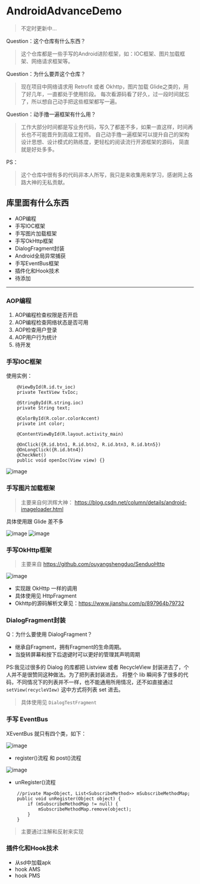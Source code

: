 # AndroidAdvanceDemo

> 不定时更新中...

Question：这个仓库有什么东西？
> 这个仓库都是一些手写的Android进阶框架，如：IOC框架、图片加载框架、网络请求框架等。

Question：为什么要弄这个仓库？
> 现在项目中网络请求用 Retrofit 或者 Okhttp，图片加载 Glide之类的，用了好几年，一直都处于使用阶段。
每次看源码看了好久，过一段时间就忘了，所以想自己动手把这些框架都写一遍。

Question：动手撸一遍框架有什么用？
> 工作大部分时间都是写业务代码，写久了都差不多，如果一直这样，时间再长也不可能晋升到高级工程师。
自己动手撸一遍框架可以提升自己的架构设计思想、设计模式的熟练度，更轻松的阅读流行开源框架的源码，
简直就是好处多多。


PS：
> 这个仓库中很有多的代码非本人所写，我只是来收集用来学习，感谢网上各路大神的无私贡献。

## 库里面有什么东西
- AOP编程
- 手写IOC框架
- 手写图片加载框架
- 手写OkHttp框架
- DialogFragment封装
- Android全局异常捕获
- 手写EventBus框架
- 插件化和Hook技术
- 待添加

---

### AOP编程
1. AOP编程检查权限是否开启
2. AOP编程检查网络状态是否可用
3. AOP检查用户登录
4. AOP用户行为统计
5. 待开发

### 手写IOC框架
使用实例：
```
    @ViewById(R.id.tv_ioc)
    private TextView tvIoc;

    @StringById(R.string.ioc)
    private String text;

    @ColorById(R.color.colorAccent)
    private int color;

    @ContentViewById(R.layout.activity_main)

    @OnClick({R.id.btn1, R.id.btn2, R.id.btn3, R.id.btn5})
    @OnLongClick({R.id.btn4})
    @CheckNet()
    public void openIoc(View view) {}
```

![image](https://github.com/ldlywt/AndroidAdvanceDemo/raw/master/images/手写IOC注解框架.png)

### 手写图片加载框架
> 主要来自何洪辉大神：
https://blog.csdn.net/column/details/android-imageloader.html

具体使用跟 Glide 差不多

![image](https://github.com/ldlywt/AndroidAdvanceDemo/raw/master/images/SimpleImageLoader的基本结构.png)
![image](https://github.com/ldlywt/AndroidAdvanceDemo/raw/master/images/SimpleImageLoader的工程结构.png)

### 手写OkHttp框架
> 主要来自 https://github.com/ouyangshengduo/SenduoHttp

![image](https://github.com/ldlywt/AndroidAdvanceDemo/raw/master/images/OkHttp工程结构.png)

- 实现跟 OkHttp 一样的调用
- 具体使用见 HttpFragment
- Okhttp的源码解析文章见：<https://www.jianshu.com/p/897964b79732>

### DialogFragment封装
Q：为什么要使用 DialogFragment？
- 继承自Fragment，拥有Fragment的生命周期。
- 当旋转屏幕和按下后退键时可以更好的管理其声明周期

PS:我见过很多的 Dialog 的库都把 Listview 或者 RecycleView 封装进去了，个人并不是很赞同这种做法。为了把列表封装进去，
将整个 lib 瞬间多了很多的代码，不同情况下的列表并不一样，也不能通用所用情况，还不如直接通过 `setView(recycleVIew)`
这中方式将列表 set 进去。

> 具体使用见 `DialogTestFragment`

### 手写 EventBus
XEventBus 就只有四个类，如下：

![image](https://github.com/ldlywt/AndroidAdvanceDemo/raw/master/images/XEventBus类.png)

- register()流程 和 post()流程

![image](https://github.com/ldlywt/AndroidAdvanceDemo/raw/master/images/EventBus流程.png)

- unRegister()流程
```
    //private Map<Object, List<SubscribeMethod>> mSubscribeMethodMap;
    public void unRegister(Object object) {
        if (mSubscribeMethodMap != null) {
            mSubscribeMethodMap.remove(object);
        }
    }
```

> 主要通过注解和反射来实现

### 插件化和Hook技术
- 从sd中加载apk
- hook AMS
- hook PMS